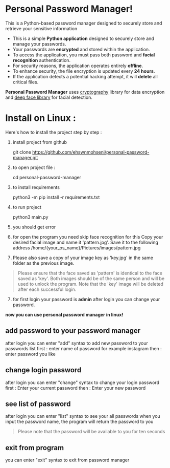 # Personal Password Manager!

This is a Python-based password manager designed to securely store and retrieve your sensitive information 
-   This is a simple **Python application** designed to securely store and manage your passwords.
-   Your passwords are **encrypted** and stored within the application.
-   To access the application, you must pass both password and **facial recognition** authentication.
-   For security reasons, the application operates entirely **offline**.
-   To enhance security, the file encryption is updated every **24 hours**.
- If the application detects a potential hacking attempt, it will **delete** all critical files.

**Personal Password Manager** uses [cryptography](https://github.com/pyca/cryptography) library for data encryption and [deep face library](https://github.com/serengil/deepface/) for facial detection.


# Install on Linux :

Here's how to install the project step by step :
1. install project from github 

    git clone https://github.com/ehswnmohseni/personal-password-manager.git
    
2. to open project file :
	
    cd personal-password-manager

3. to install requirements 
    
    python3 -m pip install -r requirements.txt

4. to run project 

    python3 main.py

5. you should get error 

6. for open the program you need skip face recognition for this Copy your desired facial image and name it 'pattern.jpg'. Save it to the following address /home/{your_os_name}/Pictures/images/pattern.jpg

7. Please also save a copy of your image key as 'key.jpg' in the same folder as the previous image.

> Please ensure that the face saved as 'pattern' is identical to the
> face saved as 'key'. Both images should be of the same person and will
> be used to unlock the program. Note that the 'key' image will be
> deleted after each successful login.

   7. for first login your password is **admin** after login you can change your password.

**now you can use personal password manager in linux!**

## add password to your password manager 

after login you can enter "add" syntax to add new password to your passwords list 
first : enter name of password for example instagram 
then : enter password you like 

## change login password 

after login you can enter "change" syntax to change your login password
first : Enter your current password
then : Enter your new password

## see list of password

after login you can enter "list" syntax to see your all passwords 
when you input the password name, the program will return the password to you

> Please note that the password will be available to you for ten seconds

## exit from program 

you can enter "exit" syntax to exit from password manager
